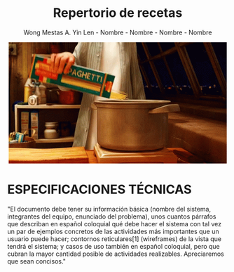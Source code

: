 <div align="center">

# **Repertorio de recetas**
  
Wong Mestas A. Yin Len - Nombre - Nombre  - Nombre  - Nombre 


</div>

<div align="center">
  
![Ratatouille](GIF/a6ebc357ef9823560fdd0500f2ebff1b.gif)</div>

<div>
  
# ESPECIFICACIONES TÉCNICAS

"El documento debe tener su información básica (nombre del sistema, integrantes del equipo, enunciado del problema), unos cuantos párrafos que describan en español coloquial qué debe hacer el sistema con tal vez un par de ejemplos concretos de las actividades más importantes que un usuario puede hacer; contornos reticulares[1]  (wireframes) de la vista que tendrá el sistema; y casos de uso también en español coloquial, pero que cubran la mayor cantidad posible de actividades realizables. Apreciaremos que sean concisos."

</div>


  
